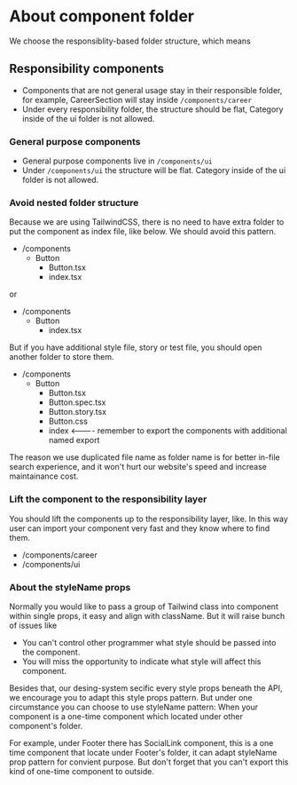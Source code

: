 # About component folder

We choose the responsiblity-based folder structure, which means

## Responsibility components

- Components that are not general usage stay in their responsible folder, for example, CareerSection will stay inside `/components/career`
- Under every responsibility folder, the structure should be flat, Category inside of the ui folder is not allowed.

### General purpose components

- General purpose components live in `/components/ui`
- Under `/components/ui` the structure will be flat. Category inside of the ui folder is not allowed.

### Avoid nested folder structure
Because we are using TailwindCSS, there is no need to have extra folder to put the component as index file, like below. We should avoid this pattern.

- /components
  - Button
    - Button.tsx
    - index.tsx

or 

- /components
  - Button
    - index.tsx

But if you have additional style file, story or test file, you should open another folder to store them. 

- /components
  - Button
    - Button.tsx
    - Button.spec.tsx
    - Button.story.tsx
    - Button.css
    - index <---- remember to export the components with additional named export

The reason we use duplicated file name as folder name is for better in-file search experience, and it won't hurt our website's speed and increase maintainance cost.

### Lift the component to the responsibility layer

You should lift the components up to the responsibility layer, like. In this way user can import your component very fast and they know where to find them. 

- /components/career
- /components/ui

### About the styleName props

Normally you would like to pass a group of Tailwind class into component within single props, it easy and align with className. But it will raise bunch of issues like

- You can't control other programmer what style should be passed into the component.
- You will miss the opportunity to indicate what style will affect this component.

Besides that, our desing-system secific every style props beneath the API, we encourage you to adapt this style props pattern. But under one circumstance you can choose to use styleName pattern: When your component is a one-time component which located under other component's folder.

For example, under Footer there has SocialLink component, this is a one time component that locate under Footer's folder, it can adapt styleName prop pattern for convient purpose. But don't forget that you can't export this kind of one-time component to outside.

